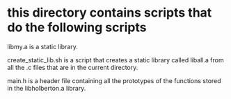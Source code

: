 # this directory contains scripts that do the following scripts

 libmy.a is a static library.

 create_static_lib.sh is a script that creates a static library called liball.a from all the .c files that are in the current directory.

 main.h is a header file containing all the prototypes of the functions stored in the libholberton.a library.
